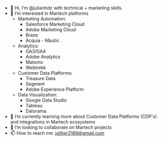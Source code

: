 * 👋 Hi, I’m @julianhdz with technical + marketing skills.
* 👀 I’m interested in Martech platforms
  * Marketing Automation:
    * Salesforce Marketing Cloud
    * Adobe Marketing Cloud
    * Braze
    * Acquia - Mautic
  * Analytics:
    * GA3/GA4
    * Adobe Analytics
    * Matomo
    * Webtrekk
  * Customer Data Platforms:
    * Treasure Data
    * Segment
    * Adobe Experience Platform 
  * Data Visualization:
    * Google Data Studio
    * Tableau
    * Datorama
* 🌱 I’m currently learning more about Customer Data Platforms (CDP's) and integrations in Martech ecosystems
* 💞️ I’m looking to collaborate on Martech projects
* 📫 How to reach me: juliher2189@gmail.com

<!---
julianhdz/julianhdz is a ✨ special ✨ repository because its `README.md` (this file) appears on your GitHub profile.
You can click the Preview link to take a look at your changes.
--->
